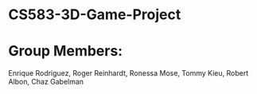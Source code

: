 # CS583-3D-Game-Project

# Group Members:
Enrique Rodriguez,
Roger Reinhardt,
Ronessa Mose,
Tommy Kieu,
Robert Albon,
Chaz Gabelman
